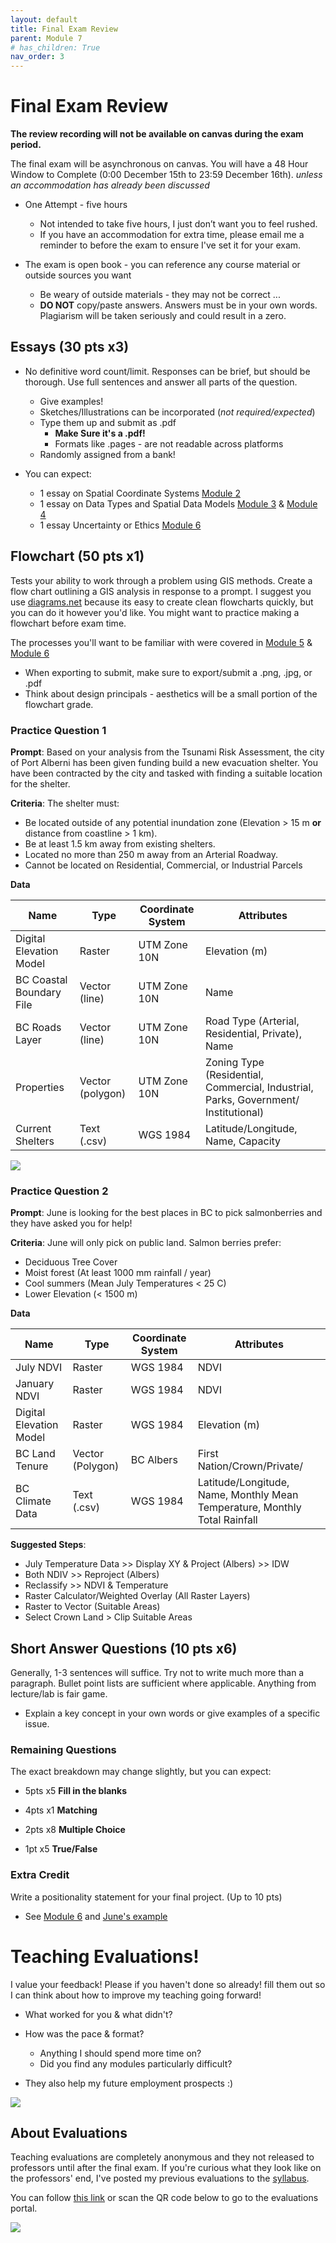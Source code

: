 ```yaml
---
layout: default
title: Final Exam Review
parent: Module 7
# has_children: True
nav_order: 3
---
```


# Final Exam Review

**The review recording will not be available on canvas during the exam period.**

The final exam will be asynchronous on canvas.  You will have a 48 Hour Window to Complete (0:00 December 15th to 23:59 December 16th).  *unless an accommodation has already been discussed*

* One Attempt - five hours
    * Not intended to take five hours, I just don’t want you to feel rushed.
  * If you have an accommodation for extra time, please email me a reminder to before the exam to ensure I've set it for your exam.

* The exam is open book - you can reference any course material or outside sources you want
  * Be weary of outside materials - they may not be correct ...
  * **DO NOT** copy/paste answers.  Answers must be in your own words.  Plagiarism will be taken seriously and could result in a zero.


## Essays (30 pts x3)

* No definitive word count/limit.  Responses can be brief, but should be thorough.  Use full sentences and answer all parts of the question.
  * Give examples!
  * Sketches/Illustrations can be incorporated (*not required/expected*)
  * Type them up and submit as .pdf
    * **Make Sure it's a .pdf!**
    * Formats like .pages - are not readable across platforms
  * Randomly assigned from a bank!

* You can expect:
  * 1 essay on Spatial Coordinate Systems [Module 2](https://geos270.github.io/Module2/)
  * 1 essay on Data Types and Spatial Data Models [Module 3](https://geos270.github.io/Module3/) & [Module 4](https://geos270.github.io/Module4/)
  * 1 essay Uncertainty or Ethics [Module 6](https://geos270.github.io/Module6/)


## Flowchart (50 pts x1)

Tests your ability to work through a problem using GIS methods.  Create a flow chart outlining a GIS analysis in response to a prompt.  I suggest you use [diagrams.net](https://app.diagrams.net/) because its easy to create clean flowcharts quickly, but you can do it however you'd like.  You might want to practice making a flowchart before exam time.

The processes you'll want to be familiar with were covered in [Module 5](https://geos270.github.io/Module5/) & [Module 6](https://geos270.github.io/Module6/)
* When exporting to submit, make sure to export/submit a .png, .jpg, or .pdf
* Think about design principals - aesthetics will be a small portion of the flowchart grade.

### Practice Question 1

**Prompt**: Based on your analysis from the Tsunami Risk Assessment, the city of Port Alberni has been given funding build a new evacuation shelter.  You have been contracted by the city and tasked with finding a suitable location for the shelter.

**Criteria**: The shelter must:

* Be located outside of any potential inundation zone (Elevation > 15 m **or** distance from coastline > 1 km).
* Be at least 1.5 km away from existing shelters.
* Located no more than 250 m away from an Arterial Roadway.
* Cannot be located on Residential, Commercial, or Industrial Parcels

**Data**

|Name      |      Type          |  Coordinate System  |  Attributes |
|----------|--------------------|---------------------|-------------|
|Digital Elevation Model |Raster|UTM Zone 10N | Elevation (m) |
|BC Coastal Boundary File|Vector (line) |UTM Zone 10N | Name |
|BC Roads Layer |Vector (line) |UTM Zone 10N | Road Type (Arterial, Residential, Private), Name |
|Properties |Vector (polygon) |UTM Zone 10N | Zoning Type (Residential, Commercial, Industrial, Parks, Government/ Institutional) |
|Current Shelters |Text (.csv)|WGS 1984 | Latitude/Longitude, Name, Capacity |


<img src='content/images/Flowchart_Example.png'>


### Practice Question 2

**Prompt**: June is looking for the best places in BC to pick salmonberries and they have asked you for help!  

**Criteria**: June will only pick on public land.  Salmon berries prefer:

* Deciduous Tree Cover
* Moist forest (At least 1000 mm rainfall / year)
* Cool summers (Mean July Temperatures < 25 C)
* Lower Elevation (< 1500 m)

**Data**

|Name      |      Type          |  Coordinate System  |  Attributes |
|----------|--------------------|---------------------|-------------|
|July NDVI |Raster|WGS 1984 | NDVI |
|January NDVI|Raster|WGS 1984 | NDVI |
|Digital Elevation Model |Raster|WGS 1984 | Elevation (m) |
|BC Land Tenure |Vector (Polygon) |BC Albers | First Nation/Crown/Private/|
|BC Climate Data |Text (.csv)|WGS 1984 | Latitude/Longitude, Name, Monthly Mean Temperature, Monthly Total Rainfall |

**Suggested Steps**:

* July Temperature Data >> Display XY & Project (Albers) >> IDW
* Both NDIV >> Reproject (Albers)
* Reclassify >> NDVI & Temperature 
* Raster Calculator/Weighted Overlay (All Raster Layers)
* Raster to Vector (Suitable Areas)
* Select Crown Land > Clip Suitable Areas


## Short Answer Questions (10 pts x6)

Generally, 1-3 sentences will suffice.  Try not to write much more than a paragraph.  Bullet point lists are sufficient where applicable.  Anything from lecture/lab is fair game.

* Explain a key concept in your own words or give examples of a specific issue.

### Remaining Questions

The exact breakdown may change slightly, but you can expect:

* 5pts x5 **Fill in the blanks**

* 4pts x1 **Matching**

* 2pts x8 **Multiple Choice**

* 1pt x5 **True/False**

### Extra Credit

Write a positionality statement for your final project.  (Up to 10 pts)

* See [Module 6](https://geos270.github.io/Module6/docs/content/Ethics.html#/26) and [June's example](https://police-involved-deaths-ca.github.io/Data/docs/About.html#positionality-statement)


# Teaching Evaluations!

I value your feedback!  Please if you haven't done so already! fill them out so I can think about how to improve my teaching going forward!

* What worked for you & what didn't?
* How was the pace & format?
  * Anything I should spend more time on?
  * Did you find any modules particularly difficult?

* They also help my future employment prospects :)

<img src='content/images/Evals.png'>

## About Evaluations

Teaching evaluations are completely anonymous and they not released to professors until after the final exam.  If you're curious what they look like on the professors' end, I've posted my previous evaluations to the [syllabus](https://geos270.github.io/Syllabus/#your-instructor). 

You can follow [this link](https://go.blueja.io/JO0ANrkNjEyxWfjKVFKr1A) or scan the QR code below to go to the evaluations portal.

<img src='content/images/QR.png'>